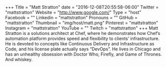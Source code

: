 +++
Title = "Matt Stratton"
date = "2016-12-08T20:55:58-06:00"
Twitter = "mattstratton"
Website = "http://www.google.com/"
Type = "host"
Facebook = ""
Linkedin = "mattstratton"
Pronouns = ""
GitHub = "mattstratton"
Thumbnail = "img/host/matt.png"
Pinterest = "mattstratton"
Instagram = "mattstratton"
YouTube = ""
Twitch = "mattstratton"
+++
Matt Stratton is a solutions architect at Chef, where he demonstrates how Chef’s automation platform provides speed and flexibility to clients’ infrastructure. He is devoted to concepts like Continuous Delivery and Infrastructure as Code, and his license plate actually says “DevOps”. He lives in Chicago and has an unhealthy obsession with Doctor Who, Firefly, and Game of Thrones. And whiskey.
